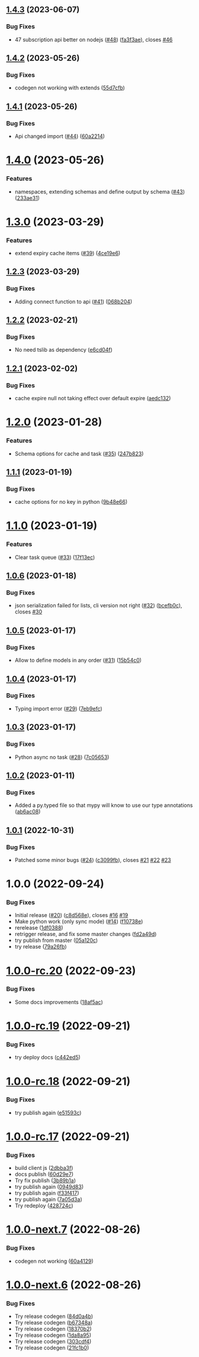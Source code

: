 ## [1.4.3](https://github.com/uvop/memorix/compare/v1.4.2...v1.4.3) (2023-06-07)


### Bug Fixes

* 47 subscription api better on nodejs ([#48](https://github.com/uvop/memorix/issues/48)) ([fa3f3ae](https://github.com/uvop/memorix/commit/fa3f3ae5e826b1ac8404e07ac7230d70260673d6)), closes [#46](https://github.com/uvop/memorix/issues/46)

## [1.4.2](https://github.com/uvop/memorix/compare/v1.4.1...v1.4.2) (2023-05-26)


### Bug Fixes

* codegen not working with extends ([55d7cfb](https://github.com/uvop/memorix/commit/55d7cfb1f033294be17d1069c1eed5f71818b2a0))

## [1.4.1](https://github.com/uvop/memorix/compare/v1.4.0...v1.4.1) (2023-05-26)


### Bug Fixes

* Api changed import ([#44](https://github.com/uvop/memorix/issues/44)) ([60a2214](https://github.com/uvop/memorix/commit/60a2214a8d9dad5bae14bbe174a52b85f16c2250))

# [1.4.0](https://github.com/uvop/memorix/compare/v1.3.0...v1.4.0) (2023-05-26)


### Features

* namespaces, extending schemas and define output by schema ([#43](https://github.com/uvop/memorix/issues/43)) ([233ae31](https://github.com/uvop/memorix/commit/233ae31e72057ca36fd8a9096c1a07038a15622a))

# [1.3.0](https://github.com/uvop/memorix/compare/v1.2.3...v1.3.0) (2023-03-29)


### Features

* extend expiry cache items ([#39](https://github.com/uvop/memorix/issues/39)) ([4ce19e6](https://github.com/uvop/memorix/commit/4ce19e6512c14c5eddd43762f92c12ed2e746ecd))

## [1.2.3](https://github.com/uvop/memorix/compare/v1.2.2...v1.2.3) (2023-03-29)


### Bug Fixes

* Adding connect function to api ([#41](https://github.com/uvop/memorix/issues/41)) ([068b204](https://github.com/uvop/memorix/commit/068b204f50c9760732fa602dfb3d6f4083addf28))

## [1.2.2](https://github.com/uvop/memorix/compare/v1.2.1...v1.2.2) (2023-02-21)


### Bug Fixes

* No need tslib as dependency ([e6cd04f](https://github.com/uvop/memorix/commit/e6cd04fba20c382564090baa0ae533bbaf83ae7b))

## [1.2.1](https://github.com/uvop/memorix/compare/v1.2.0...v1.2.1) (2023-02-02)


### Bug Fixes

* cache expire null not taking effect over default expire ([aedc132](https://github.com/uvop/memorix/commit/aedc1329279df36f32e4a4dffe6f24f5f16c54cf))

# [1.2.0](https://github.com/uvop/memorix/compare/v1.1.1...v1.2.0) (2023-01-28)


### Features

* Schema options for cache and task ([#35](https://github.com/uvop/memorix/issues/35)) ([247b823](https://github.com/uvop/memorix/commit/247b823858421ad3135526059b06489b32c4f779))

## [1.1.1](https://github.com/uvop/memorix/compare/v1.1.0...v1.1.1) (2023-01-19)


### Bug Fixes

* cache options for no key in python ([9b48e66](https://github.com/uvop/memorix/commit/9b48e667bcccca5cf5409fb43161d126389a096e))

# [1.1.0](https://github.com/uvop/memorix/compare/v1.0.6...v1.1.0) (2023-01-19)


### Features

* Clear task queue ([#33](https://github.com/uvop/memorix/issues/33)) ([17f13ec](https://github.com/uvop/memorix/commit/17f13ec6c55dbb84e372edff0bda65889c5ee7f6))

## [1.0.6](https://github.com/uvop/memorix/compare/v1.0.5...v1.0.6) (2023-01-18)


### Bug Fixes

* json serialization failed for lists, cli version not right ([#32](https://github.com/uvop/memorix/issues/32)) ([bcefb0c](https://github.com/uvop/memorix/commit/bcefb0c56d5cce650352e9d5766a5ba5c21e10b4)), closes [#30](https://github.com/uvop/memorix/issues/30)

## [1.0.5](https://github.com/uvop/memorix/compare/v1.0.4...v1.0.5) (2023-01-17)


### Bug Fixes

* Allow to define models in any order ([#31](https://github.com/uvop/memorix/issues/31)) ([15b54c0](https://github.com/uvop/memorix/commit/15b54c024f4121a4832dc92c30a6a5be836c6ba8))

## [1.0.4](https://github.com/uvop/memorix/compare/v1.0.3...v1.0.4) (2023-01-17)


### Bug Fixes

* Typing import error ([#29](https://github.com/uvop/memorix/issues/29)) ([7eb9efc](https://github.com/uvop/memorix/commit/7eb9efc16531db7348452e981ed4e14f008ea557))

## [1.0.3](https://github.com/uvop/memorix/compare/v1.0.2...v1.0.3) (2023-01-17)


### Bug Fixes

* Python async no task ([#28](https://github.com/uvop/memorix/issues/28)) ([7c05653](https://github.com/uvop/memorix/commit/7c0565384b4d900db0e56af602fc2a7c9bab70da))

## [1.0.2](https://github.com/uvop/memorix/compare/v1.0.1...v1.0.2) (2023-01-11)


### Bug Fixes

* Added a py.typed file so that mypy will know to use our type annotations ([ab6ac08](https://github.com/uvop/memorix/commit/ab6ac0834e9683474df59c0b5ab05031d990b7f4))

## [1.0.1](https://github.com/uvop/memorix/compare/v1.0.0...v1.0.1) (2022-10-31)


### Bug Fixes

* Patched some minor bugs ([#24](https://github.com/uvop/memorix/issues/24)) ([c3099fb](https://github.com/uvop/memorix/commit/c3099fb7eea132d2677f8913c59536215b798f8d)), closes [#21](https://github.com/uvop/memorix/issues/21) [#22](https://github.com/uvop/memorix/issues/22) [#23](https://github.com/uvop/memorix/issues/23)

# 1.0.0 (2022-09-24)


### Bug Fixes

* Initial release ([#20](https://github.com/uvop/memorix/issues/20)) ([c8d568e](https://github.com/uvop/memorix/commit/c8d568e8f277d4b697c7043cd16926d290201e02)), closes [#16](https://github.com/uvop/memorix/issues/16) [#19](https://github.com/uvop/memorix/issues/19)
* Make python work (only sync mode) ([#14](https://github.com/uvop/memorix/issues/14)) ([f10738e](https://github.com/uvop/memorix/commit/f10738e5854b45df732e93aadfbd690babc823c8))
* rerelease ([1df0388](https://github.com/uvop/memorix/commit/1df03887677110fc700860ddc11bb9c212a7697c))
* retrigger release, and fix some master changes ([fd2a49d](https://github.com/uvop/memorix/commit/fd2a49d38671b2b32140b4b98e0cefdc3db6b7c8))
* try publish from master ([05a120c](https://github.com/uvop/memorix/commit/05a120ce4fd82e67beb0a98abb448709a179507c))
* try release ([79a26fb](https://github.com/uvop/memorix/commit/79a26fb6fdf54dcfa548e0c46e8994cc9c6ec1a7))

# [1.0.0-rc.20](https://github.com/uvop/memorix/compare/v1.0.0-rc.19...v1.0.0-rc.20) (2022-09-23)


### Bug Fixes

* Some docs improvements ([18af5ac](https://github.com/uvop/memorix/commit/18af5acea629732155f47262bf0a15cb73773bab))

# [1.0.0-rc.19](https://github.com/uvop/memorix/compare/v1.0.0-rc.18...v1.0.0-rc.19) (2022-09-21)


### Bug Fixes

* try deploy docs ([c442ed5](https://github.com/uvop/memorix/commit/c442ed5f2533762e4659d1dab3ce35748bb54243))

# [1.0.0-rc.18](https://github.com/uvop/memorix/compare/v1.0.0-rc.17...v1.0.0-rc.18) (2022-09-21)


### Bug Fixes

* try publish again ([e51593c](https://github.com/uvop/memorix/commit/e51593cd322c03de7e8f2d89578d9b3ddf494d5d))

# [1.0.0-rc.17](https://github.com/uvop/memorix/compare/v1.0.0-rc.16...v1.0.0-rc.17) (2022-09-21)


### Bug Fixes

* build client js ([2dbba3f](https://github.com/uvop/memorix/commit/2dbba3f46a1918d489bb292345b0c867cf754b7f))
* docs publish ([60d29e7](https://github.com/uvop/memorix/commit/60d29e71883c6a652261f40ff9983f7951b70bf3))
* Try fix publish ([3b89b1a](https://github.com/uvop/memorix/commit/3b89b1a2b26f7fe5751d5cb0f61ac0f7068754c2))
* try publish again ([0949d83](https://github.com/uvop/memorix/commit/0949d835551e6258f39baf5a2ebcf34b295efe68))
* try publish again ([f33f417](https://github.com/uvop/memorix/commit/f33f4176c9f4286a085148024d0d9af63c104fd8))
* try publish again ([7a05d3a](https://github.com/uvop/memorix/commit/7a05d3abce4989d056babfd46dec41dbdfef02e6))
* Try redeploy ([428724c](https://github.com/uvop/memorix/commit/428724c3929a506c0ac2483e6752b462a68181af))

# [1.0.0-next.7](https://github.com/uvop/memorix/compare/v1.0.0-next.6...v1.0.0-next.7) (2022-08-26)


### Bug Fixes

* codegen not working ([60a4129](https://github.com/uvop/memorix/commit/60a4129c4d20ebbd73e6a32c35ce31e12b2eda57))

# [1.0.0-next.6](https://github.com/uvop/memorix/compare/v1.0.0-next.5...v1.0.0-next.6) (2022-08-26)


### Bug Fixes

* Try release codegen ([84d0a4b](https://github.com/uvop/memorix/commit/84d0a4b5fa3fad8755099e5b1b7e315a4aa28f5d))
* Try release codegen ([b67348a](https://github.com/uvop/memorix/commit/b67348af64263757a0c08d1f1bcb8eae4e438da5))
* Try release codegen ([18370b2](https://github.com/uvop/memorix/commit/18370b2c316c9ba7ded3ca8bb137584fde90ef03))
* Try release codegen ([1da8a95](https://github.com/uvop/memorix/commit/1da8a952786657971be6a2031d2eddc668173464))
* Try release codegen ([303cdf4](https://github.com/uvop/memorix/commit/303cdf481a35105ade7cbf140cf1155e59a3adcf))
* Try release codegen ([21fc1b0](https://github.com/uvop/memorix/commit/21fc1b0af379c7df99d4d5100c8d9033282e8583))
